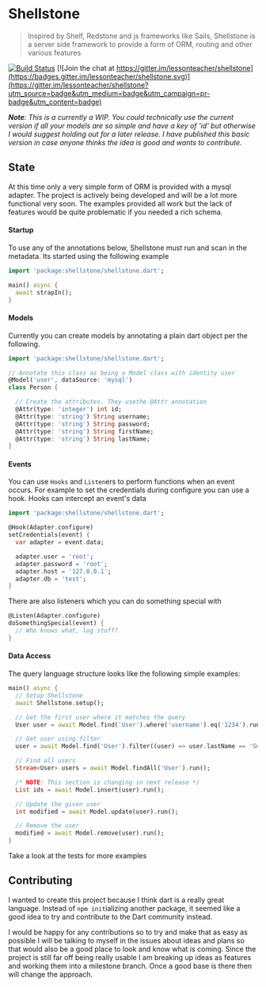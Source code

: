 # Shellstone

> Inspired by Shelf, Redstone and js frameworks like Sails, Shellstone is a
> server side framework to provide a form of ORM, routing and other various
> features

[![Build Status](https://api.travis-ci.org/lessonteacher/shellstone.svg?branch=master)](https://travis-ci.org/lessonteacher/shellstone)
[![Join the chat at https://gitter.im/lessonteacher/shellstone](https://badges.gitter.im/lessonteacher/shellstone.svg)](https://gitter.im/lessonteacher/shellstone?utm_source=badge&utm_medium=badge&utm_campaign=pr-badge&utm_content=badge)

_**Note**: This is a currently a WIP. You could technically use the current version if all your models are so simple and have a key of 'id' but otherwise I would suggest holding out for a later release. I have published this basic version in case anyone thinks the idea is good and wants to contribute._

## State

At this time only a very simple form of ORM is provided with a mysql adapter. The project is actively being developed and will be a lot more functional very soon. The examples provided all work but the lack of features would be quite problematic if you needed a rich schema.

#### Startup

To use any of the annotations below, Shellstone must run and scan in the metadata. Its started using the following example

```dart
import 'package:shellstone/shellstone.dart';

main() async {
  await strapIn();
}
```

#### Models

Currently you can create models by annotating a plain dart object per the following.

```dart
import 'package:shellstone/shellstone.dart';

// Annotate this class as being a Model class with identity user
@Model('user', dataSource: 'mysql')
class Person {

  // Create the attributes. They usethe @Attr annotation
  @Attr(type: 'integer') int id;
  @Attr(type: 'string') String username;
  @Attr(type: 'string') String password;
  @Attr(type: 'string') String firstName;
  @Attr(type: 'string') String lastName;
}
```

#### Events

You can use `Hooks` and `Listen`ers to perform functions when an event occurs. For example to set the credentials during configure you can use a hook. Hooks can intercept an event's data

```dart
import 'package:shellstone/shellstone.dart';

@Hook(Adapter.configure)
setCredentials(event) {
  var adapter = event.data;

  adapter.user = 'root';
  adapter.password = 'root';
  adapter.host = '127.0.0.1';
  adapter.db = 'test';
}
```

There are also listeners which you can do something special with

```dart
@Listen(Adapter.configure)
doSomethingSpecial(event) {
  // Who knows what, log stuff?
}
```

#### Data Access

The query language structure looks like the following simple examples:

```dart
main() async {
  // Setup Shellstone
  await Shellstone.setup();

  // Get the first user where it matches the query
  User user = await Model.find('User').where('username').eq('1234').run();

  // Get user using filter
  user = await Model.find('User').filter((user) => user.lastName == 'Smith').run();

  // Find all users
  Stream<User> users = await Model.findAll('User').run();

  /* NOTE: This section is changing in next release */
  List ids = await Model.insert(user).run();

  // Update the given user
  int modified = await Model.update(user).run();

  // Remove the user
  modified = await Model.remove(user).run();
}
```

Take a look at the tests for more examples

## Contributing

I wanted to create this project because I think dart is a really great language. Instead of `npm init`ializing another package, it seemed like a good idea to try and contribute to the Dart community instead.

I would be happy for any contributions so to try and make that as easy as possible I will be talking to myself in the issues about ideas and plans so that would also be a good place to look and know what is coming. Since the project is still far off being really usable I am breaking up ideas as features and working them into a milestone branch. Once a good base is there then will change the approach.
